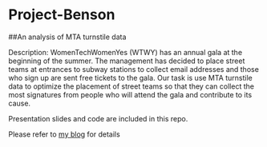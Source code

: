 # Project-Benson

##An analysis of MTA turnstile data  

Description:  WomenTechWomenYes (WTWY) has an annual gala at the beginning of the summer. The management has decided to place street teams at entrances to subway stations to collect email addresses and those who sign up are sent free tickets to the gala. Our task is use MTA turnstile data to optimize the placement of street teams so that they can collect the most signatures from people who will attend the gala and contribute to its cause.   

Presentation slides and code are included in this repo. 

Please refer to [my blog](https://pandagongfu.github.io/Benson/) for details
